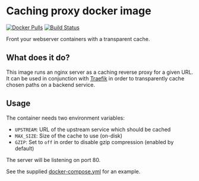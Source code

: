 # Caching proxy docker image
[![Docker Pulls](https://img.shields.io/docker/pulls/decentralize/caching-proxy.svg)](https://hub.docker.com/r/decentralize/caching-proxy)
[![Build Status](https://ci.strahlungsfrei.de/api/badges/djmaze/docker-caching-proxy/status.svg)](https://ci.strahlungsfrei.de/djmaze/docker-caching-proxy)

Front your webserver containers with a transparent cache.

## What does it do?

This image runs an nginx server as a caching reverse proxy for a given URL. It can be used in conjunction with [Traefik](https://github.com/containous/traefik) in order to transparently cache chosen paths on a backend service.

## Usage

The container needs two environment variables:

* `UPSTREAM`: URL of the upstream service which should be cached
* `MAX_SIZE`: Size of the cache to use (on-disk)
* `GZIP`: Set to `off` in order to disable gzip compression (enabled by default)

The server will be listening on port 80.

See the supplied [docker-compose.yml](docker-compose.yml) for an example.
